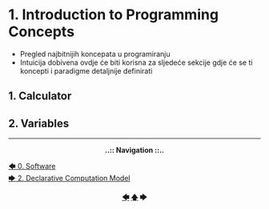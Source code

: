 # 1. Introduction to Programming Concepts

- Pregled najbitnijih koncepata u programiranju
- Intuicija dobivena ovdje će biti korisna za sljedeće sekcije gdje će se ti koncepti i paradigme detaljnije definirati

## 1. Calculator

## 2. Variables

---

<div align="center"><b>..:: Navigation ::..</b></div>

[🡄 0. Software](0-Software.md)  
[🡆 2. Declarative Computation Model](2-Declarative-Computation-Model.md)

<div align="center"><b><a href="0-Software.md">🡄</a> <a href="README.md">🡅</a> 🡆</b></div>
